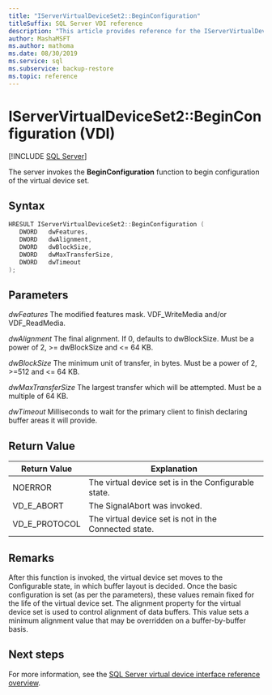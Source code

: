 ```yaml
---
title: "IServerVirtualDeviceSet2::BeginConfiguration"
titleSuffix: SQL Server VDI reference
description: "This article provides reference for the IServerVirtualDeviceSet2::BeginConfiguration command."
author: MashaMSFT
ms.author: mathoma
ms.date: 08/30/2019
ms.service: sql
ms.subservice: backup-restore
ms.topic: reference
---
```


# IServerVirtualDeviceSet2::BeginConfiguration (VDI)

[!INCLUDE [SQL Server](../../../includes/applies-to-version/sqlserver.md)]

The server invokes the **BeginConfiguration** function to begin configuration of the virtual device set.

## Syntax

```c
HRESULT IServerVirtualDeviceSet2::BeginConfiguration (
   DWORD   dwFeatures,
   DWORD   dwAlignment,
   DWORD   dwBlockSize,
   DWORD   dwMaxTransferSize,
   DWORD   dwTimeout
);
```

## Parameters

*dwFeatures*
The modified features mask. VDF_WriteMedia and/or VDF_ReadMedia.

*dwAlignment*
The final alignment. If 0, defaults to dwBlockSize. Must be a power of 2, >= dwBlockSize and <= 64 KB.

*dwBlockSize*
The minimum unit of transfer, in bytes. Must be a power of 2, >=512 and <= 64 KB.

*dwMaxTransferSize*
The largest transfer which will be attempted. Must be a multiple of 64 KB.

*dwTimeout*
Milliseconds to wait for the primary client to finish declaring buffer areas it will provide.

## Return Value

|Return Value | Explanation |
|---|---|
| NOERROR | The virtual device set is in the Configurable state. |
| VD_E_ABORT | The SignalAbort was invoked. |
| VD_E_PROTOCOL | The virtual device set is not in the Connected state. |

## Remarks

After this function is invoked, the virtual device set moves to the Configurable state, in which buffer layout is decided.
Once the basic configuration is set (as per the parameters), these values remain fixed for the life of the virtual device set. The alignment property for the virtual device set is used to control alignment of data buffers. This value sets a minimum alignment value that may be overridden on a buffer-by-buffer basis.

## Next steps

For more information, see the [SQL Server virtual device interface reference overview](reference-virtual-device-interface.md).
